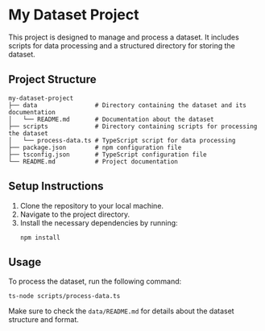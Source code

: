 # My Dataset Project

This project is designed to manage and process a dataset. It includes scripts for data processing and a structured directory for storing the dataset.

## Project Structure

```
my-dataset-project
├── data                # Directory containing the dataset and its documentation
│   └── README.md       # Documentation about the dataset
├── scripts             # Directory containing scripts for processing the dataset
│   └── process-data.ts # TypeScript script for data processing
├── package.json        # npm configuration file
├── tsconfig.json       # TypeScript configuration file
└── README.md           # Project documentation
```

## Setup Instructions

1. Clone the repository to your local machine.
2. Navigate to the project directory.
3. Install the necessary dependencies by running:
   ```
   npm install
   ```

## Usage

To process the dataset, run the following command:
```
ts-node scripts/process-data.ts
```

Make sure to check the `data/README.md` for details about the dataset structure and format.